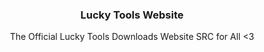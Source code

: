 <h3 align="center">Lucky Tools Website</h3>

  <p align="center">
    The Official Lucky Tools Downloads Website SRC for All <3
